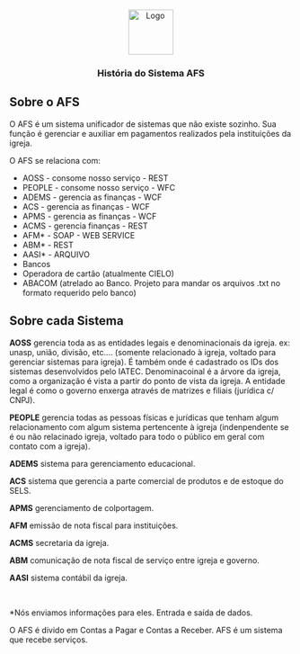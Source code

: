 
<!-- PROJECT LOGO -->
<br />
<p align="center">
    <img src="https://yt3.ggpht.com/a/AGF-l7-tLlk4HhTthwpXb0reScoHy4YVRP5Ac_ErFA=s900-mo-c-c0xffffffff-rj-k-no" alt="Logo" width="80" height="80">
  </a>
  <h3 align="center">História do Sistema AFS</h3>
</p>

## Sobre o AFS

O AFS é um sistema unificador de sistemas que não existe sozinho. Sua função é gerenciar e auxiliar em pagamentos realizados pela instituições da igreja.

O AFS se relaciona com:

* AOSS - consome nosso serviço - REST
* PEOPLE - consome nosso serviço - WFC
* ADEMS - gerencia as finanças - WCF
* ACS - gerencia as finanças - WCF
* APMS - gerencia as finanças - WCF
* ACMS - gerencia finanças - REST
* AFM* - SOAP - WEB SERVICE
* ABM* - REST
* AASI* - ARQUIVO
* Bancos
* Operadora de cartão (atualmente CIELO)
* ABACOM (atrelado ao Banco. Projeto para mandar os arquivos .txt no formato requerido pelo banco)

## Sobre cada Sistema

**AOSS** gerencia toda as as entidades legais e denominacionais da igreja. ex: unasp, união, divisão, etc.... (somente relacionado à igreja, voltado para gerenciar sistemas para igreja). É também onde é cadastrado os IDs dos sistemas desenvolvidos pelo IATEC. Denominacoinal é a árvore da igreja, como a organização é vista a partir do ponto de vista da igreja. A entidade legal é como o governo enxerga através de matrizes e filiais (jurídica c/ CNPJ).

**PEOPLE** gerencia todas as pessoas físicas e jurídicas que tenham algum relacionamento com algum sistema pertencente à igreja (indenpendente se é ou não relacinado igreja, voltado para todo o público em geral com contato com a igreja).

**ADEMS** sistema para gerenciamento educacional.

**ACS** sistema que gerencia a parte comercial de produtos e de estoque do SELS.

**APMS** gerenciamento de colportagem.

**AFM** emissão de nota fiscal para instituições. 

**ACMS** secretaria da igreja.

**ABM** comunicação de nota fiscal de serviço entre igreja e governo.

**AASI** sistema contábil da igreja.

<br>

*Nós enviamos informações para eles. Entrada e saída de dados.

O AFS é divido em Contas a Pagar e Contas a Receber. AFS é um sistema que recebe serviços.

